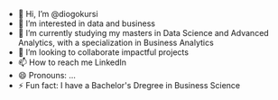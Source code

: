 - 👋 Hi, I’m @diogokursi
- 👀 I’m interested in data and business
- 🌱 I’m currently studying my masters in Data Science and Advanced Analytics, with a specialization in Business Analytics
- 💞️ I’m looking to collaborate impactful projects
- 📫 How to reach me LinkedIn
- 😄 Pronouns: ...
- ⚡ Fun fact: I have a Bachelor's Dregree in Business Science

<!---
diogokursi/diogokursi is a ✨ special ✨ repository because its `README.md` (this file) appears on your GitHub profile.
You can click the Preview link to take a look at your changes.
--->
